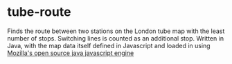 # tube-route

Finds the route between two stations on the London tube map with the least number of stops.
Switching lines is counted as an additional stop.
Written in Java, with the map data itself defined in Javascript and loaded in using 
[Mozilla's open source java javascript engine](https://developer.mozilla.org/en-US/docs/Mozilla/Projects/Rhino)
